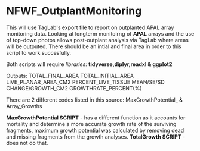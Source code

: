 # NFWF_OutplantMonitoring
This will use TagLab's export file to report on outplanted APAL array monitoring data. Looking at longterm monitoirng of **APAL** arrays and the use of top-down photos allows post-outplant analysis via TagLab where areas will be outputed. There should be an intial and final area in order to this script to work succesfully.  

Both scripts will require *libraries*: **tidyverse,diplyr,readxl & ggplot2**

Outputs: 
 TOTAL_FINAL_AREA
 TOTAL_INITIAL_AREA
 LIVE_PLANAR_AREA_CM2 
 PERCENT_LIVE_TISSUE
 MEAN/SE/SD
 CHANGE/GROWTH_CM2
 GROWTHRATE_PERCENT(%)

There are 2 different codes listed in this source: MaxGrowthPotential_ & Array_Growths


**MaxGrowthPotential SCRIPT** - has a different function as it accounts for mortality and determine a more accurate growth rate of the surviving fragments, maximum growth potential was calculated by removing dead and missing fragments from the growth analyses.
                                                                **TotalGrowth SCRIPT** - does not do that.

